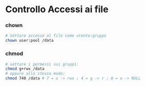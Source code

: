 # Controllo Accessi ai file

### chown

```bash
# settare accesso al file come utente:gruppo
chown user:pool /data
```

### chmod

```bash
# settare i permessi sui gruppi: 
chmod g+rwx /data
# oppure allo stesso modo:
chmod 740 /data # 7 = u -> rwx ; 4 = g -> r ; 0 = o -> NULL
```

